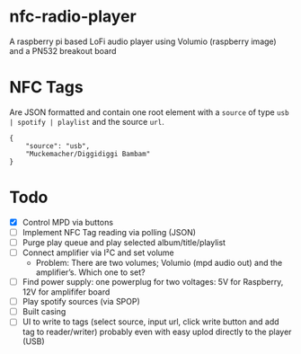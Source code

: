 # nfc-radio-player
A raspberry pi based LoFi audio player using Volumio (raspberry image) and a PN532 breakout board

# NFC Tags
Are JSON formatted and contain one root element with a `source` of type `usb | spotify | playlist` and the source `url`.
```
{
    "source": "usb",
    "Muckemacher/Diggidiggi Bambam"
}
```

# Todo
- [x] Control MPD via buttons
- [ ] Implement NFC Tag reading via polling (JSON)
- [ ] Purge play queue and play selected album/title/playlist
- [ ] Connect amplifier via I²C and set volume
    - Problem: There are two volumes; Volumio (mpd audio out) and the amplifier’s. Which one to set?
- [ ] Find power supply: one powerplug for two voltages: 5V for Raspberry, 12V for amplififer board
- [ ] Play spotify sources (via SPOP)
- [ ] Built casing
- [ ] UI to write to tags (select source, input url, click write button and add tag to reader/writer) probably even with easy uplod directly to the player (USB)
